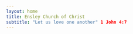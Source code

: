 ```yaml
---
layout: home
title: Ensley Church of Christ
subtitle: "Let us love one another" 1 John 4:7
---
```



